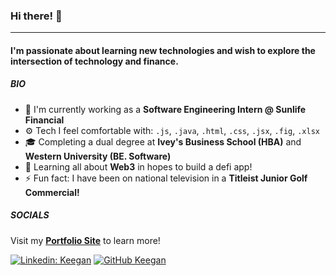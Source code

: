 ### Hi there! 👋
---
#### I'm passionate about learning new technologies and wish to explore the intersection of technology and finance. 

##### BIO
- 🏢 I'm currently working as a **Software Engineering Intern @ Sunlife Financial**
- ⚙️ Tech I feel comfortable with: `.js`, `.java`, `.html`, `.css`, `.jsx`, `.fig`, `.xlsx`
- 🎓 Completing a dual degree at **Ivey's Business School (HBA)** and **Western University (BE. Software)**
- 🌱 Learning all about **Web3** in hopes to build a defi app! 
- ⚡ Fun fact: I have been on national television in a **Titleist Junior Golf Commercial!**

##### SOCIALS

Visit my **[Portfolio Site](https://keeganmongru.com)** to learn more! 

[![Linkedin: Keegan](https://img.shields.io/badge/-Keegan-blue?style=flat-square&logo=Linkedin&logoColor=white&link=https://www.linkedin.com/in/keegan-mongru/)](https://www.linkedin.com/in/keegan-mongru/)
[![GitHub Keegan](https://img.shields.io/github/followers/kMongru?label=follow&style=social)](https://github.com/kMongru)


